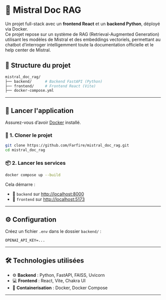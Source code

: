 # 🧠 Mistral Doc RAG

Un projet full-stack avec un **frontend React** et un **backend Python**, déployé via Docker.  
Ce projet repose sur un système de RAG (Retrieval-Augmented Generation) utilisant les modèles de Mistral et des embeddings vectoriels, permettant au chatbot d’interroger intelligemment toute la documentation officielle et le help center de Mistral.

## 📁 Structure du projet

```bash
mistral_doc_rag/
├── backend/      # Backend FastAPI (Python)
├── frontend/     # Frontend React (Vite)
├── docker-compose.yml
```

---

## 🚀 Lancer l'application

Assurez-vous d’avoir [Docker](https://www.docker.com/products/docker-desktop) installé.

### 🔧 1. Cloner le projet

```bash
git clone https://github.com/Farfire/mistral_doc_rag.git
cd mistral_doc_rag
```

### 📦 2. Lancer les services

```bash
docker compose up --build
```

Cela démarre :
- 🎯 `backend` sur [http://localhost:8000](http://localhost:8000)
- 💬 `frontend` sur [http://localhost:5173](http://localhost:5173)

---

## ⚙️ Configuration

Créez un fichier `.env` dans le dossier `backend/` :

```env
OPENAI_API_KEY=...
```

---

## 🛠️ Technologies utilisées

- ⚙️ **Backend** : Python, FastAPI, FAISS, Uvicorn
- 💻 **Frontend** : React, Vite, Chakra UI
- 🐳 **Containerisation** : Docker, Docker Compose

---

